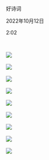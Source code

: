 好诗词

2022年10月12日

2:02

 

![](..\..\..\..\assets\025_好诗词_000.png)

![](..\..\..\..\assets\025_好诗词_001.png)

![](..\..\..\..\assets\025_好诗词_002.png)

![](..\..\..\..\assets\025_好诗词_003.png)

![](..\..\..\..\assets\025_好诗词_004.png)

![](..\..\..\..\assets\025_好诗词_005.png)

![](..\..\..\..\assets\025_好诗词_006.png)

![](..\..\..\..\assets\025_好诗词_007.png)

![](..\..\..\..\assets\025_好诗词_008.png)

 
